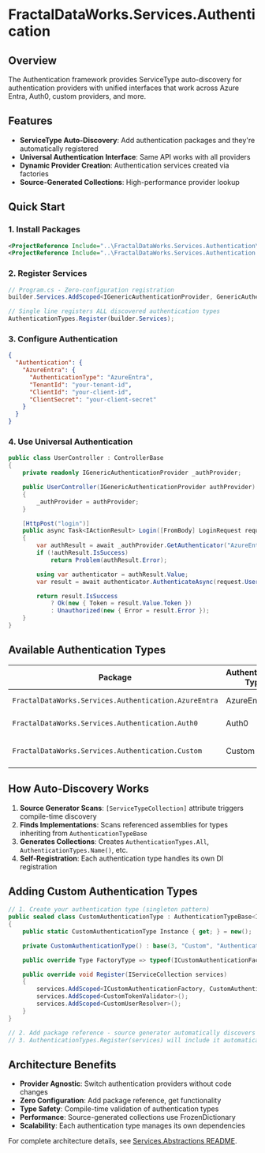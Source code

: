 # FractalDataWorks.Services.Authentication

## Overview

The Authentication framework provides ServiceType auto-discovery for authentication providers with unified interfaces that work across Azure Entra, Auth0, custom providers, and more.

## Features

- **ServiceType Auto-Discovery**: Add authentication packages and they're automatically registered
- **Universal Authentication Interface**: Same API works with all providers
- **Dynamic Provider Creation**: Authentication services created via factories
- **Source-Generated Collections**: High-performance provider lookup

## Quick Start

### 1. Install Packages

```xml
<ProjectReference Include="..\FractalDataWorks.Services.Authentication\FractalDataWorks.Services.Authentication.csproj" />
<ProjectReference Include="..\FractalDataWorks.Services.Authentication.AzureEntra\FractalDataWorks.Services.Authentication.AzureEntra.csproj" />
```

### 2. Register Services

```csharp
// Program.cs - Zero-configuration registration
builder.Services.AddScoped<IGenericAuthenticationProvider, GenericAuthenticationProvider>();

// Single line registers ALL discovered authentication types
AuthenticationTypes.Register(builder.Services);
```

### 3. Configure Authentication

```json
{
  "Authentication": {
    "AzureEntra": {
      "AuthenticationType": "AzureEntra",
      "TenantId": "your-tenant-id",
      "ClientId": "your-client-id",
      "ClientSecret": "your-client-secret"
    }
  }
}
```

### 4. Use Universal Authentication

```csharp
public class UserController : ControllerBase
{
    private readonly IGenericAuthenticationProvider _authProvider;

    public UserController(IGenericAuthenticationProvider authProvider)
    {
        _authProvider = authProvider;
    }

    [HttpPost("login")]
    public async Task<IActionResult> Login([FromBody] LoginRequest request)
    {
        var authResult = await _authProvider.GetAuthenticator("AzureEntra");
        if (!authResult.IsSuccess)
            return Problem(authResult.Error);

        using var authenticator = authResult.Value;
        var result = await authenticator.AuthenticateAsync(request.Username, request.Password);

        return result.IsSuccess
            ? Ok(new { Token = result.Value.Token })
            : Unauthorized(new { Error = result.Error });
    }
}
```

## Available Authentication Types

| Package | Authentication Type | Purpose |
|---------|-------------------|---------|
| `FractalDataWorks.Services.Authentication.AzureEntra` | AzureEntra | Azure Active Directory |
| `FractalDataWorks.Services.Authentication.Auth0` | Auth0 | Auth0 authentication |
| `FractalDataWorks.Services.Authentication.Custom` | Custom | Custom authentication providers |

## How Auto-Discovery Works

1. **Source Generator Scans**: `[ServiceTypeCollection]` attribute triggers compile-time discovery
2. **Finds Implementations**: Scans referenced assemblies for types inheriting from `AuthenticationTypeBase`
3. **Generates Collections**: Creates `AuthenticationTypes.All`, `AuthenticationTypes.Name()`, etc.
4. **Self-Registration**: Each authentication type handles its own DI registration

## Adding Custom Authentication Types

```csharp
// 1. Create your authentication type (singleton pattern)
public sealed class CustomAuthenticationType : AuthenticationTypeBase<IGenericAuthenticator, CustomAuthenticationConfiguration, ICustomAuthenticationFactory>
{
    public static CustomAuthenticationType Instance { get; } = new();

    private CustomAuthenticationType() : base(3, "Custom", "Authentication Providers") { }

    public override Type FactoryType => typeof(ICustomAuthenticationFactory);

    public override void Register(IServiceCollection services)
    {
        services.AddScoped<ICustomAuthenticationFactory, CustomAuthenticationFactory>();
        services.AddScoped<CustomTokenValidator>();
        services.AddScoped<CustomUserResolver>();
    }
}

// 2. Add package reference - source generator automatically discovers it
// 3. AuthenticationTypes.Register(services) will include it automatically
```

## Architecture Benefits

- **Provider Agnostic**: Switch authentication providers without code changes
- **Zero Configuration**: Add package reference, get functionality
- **Type Safety**: Compile-time validation of authentication types
- **Performance**: Source-generated collections use FrozenDictionary
- **Scalability**: Each authentication type manages its own dependencies

For complete architecture details, see [Services.Abstractions README](../FractalDataWorks.Services.Abstractions/README.md).